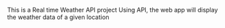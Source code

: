 This is a Real time Weather API project
Using API, the web app will display the weather data of a given location
